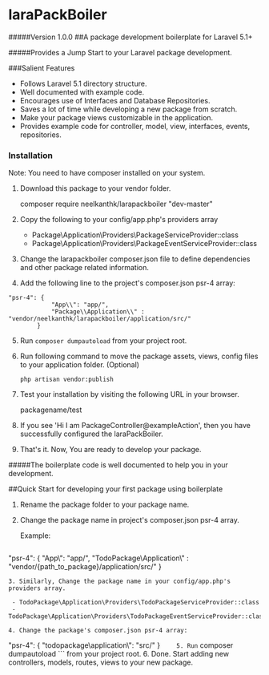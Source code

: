 # laraPackBoiler
#####Version 1.0.0
##A package development boilerplate for Laravel 5.1+

#####Provides a Jump Start to your Laravel package development.

###Salient Features

  - Follows Laravel 5.1 directory structure.
  - Well documented with example code.
  - Encourages use of Interfaces and Database Repositories.
  - Saves a lot of time while developing a new package from scratch.
  - Make your package views customizable in the application.
  - Provides example code for controller, model, view, interfaces, events, repositories.

### Installation

Note: You need to have composer installed on your system.

1. Download this package to your vendor folder.
  
   composer require neelkanthk/larapackboiler "dev-master"

2. Copy the following to your config/app.php's providers array

   - Package\Application\Providers\PackageServiceProvider::class
   - Package\Application\Providers\PackageEventServiceProvider::class

3. Change the larapackboiler composer.json file to define dependencies and other package related information.

4. Add the following line to the project's composer.json psr-4 array:

  ```
  "psr-4": {
              "App\\": "app/",
              "Package\\Application\\" : "vendor/neelkanthk/larapackboiler/application/src/"
          }
  ```

5. Run ``` composer dumpautoload ``` from your project root.

6. Run following command to move the package assets, views, config files to your application folder. (Optional)

    ```
    php artisan vendor:publish
    ```

7. Test your installation by visiting the following URL in your browser.

   packagename/test
   
8. If you see 'Hi I am PackageController@exampleAction', then you have successfully configured the laraPackBoiler.

7. That's it. Now, You are ready to develop your package.

#####The boilerplate code is well documented to help you in your development.

##Quick Start for developing your first package using boilerplate

1. Rename the package folder to your package name.
2. Change the package name in project's composer.json psr-4 array. 
  
   Example:

   ```
  "psr-4": {
              "App\\": "app/",
              "TodoPackage\\Application\\" : "vendor/{path_to_package}/application/src/"
          }
  ```
3. Similarly, Change the package name in your config/app.php's providers array.

   - TodoPackage\Application\Providers\TodoPackageServiceProvider::class
   - TodoPackage\Application\Providers\TodoPackageEventServiceProvider::class

4. Change the package's composer.json psr-4 array:

   ```
   "psr-4": {
            "todopackage\\application\\": "src/"
        }
    ```    
5. Run ``` composer dumpautoload ``` from your project root.
6. Done. Start adding new controllers, models, routes, views to your new package.
